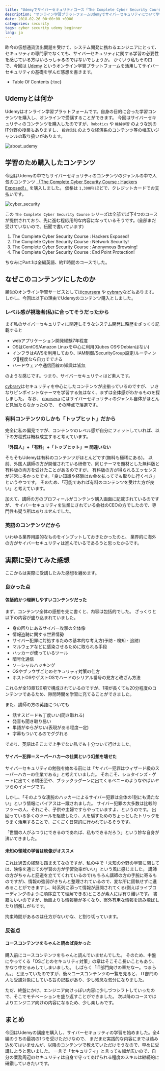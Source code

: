 ```yaml
---
title: "Udemyでサイバーセキュリティコース「The Complete Cyber Security Course : Hackers Exposed」を受講した"
description: "オンライン学習プラットフォームUdemyでサイバーセキュリティについて学習しました。今回受講したコースは「The Complete Cyber Security Course : Hackers Exposed!」で、セキュリティに対する一般論から、マルウェアの種類や、物理OS/仮想化OSの違いなど、受講した感想を紹介します"
date: 2018-02-26 00:00:00 +0900
categories: security
tags: cyber security udemy beginner
lang: ja
---
```


昨今の仮想通貨流出問題を受けて、システム開発に携わるエンジニアにとって、セキュリティの専門家でなくても、サイバーセキュリティに関する学習の必要性を感じている方はいらっしゃるのではないでしょうか。
かくいう私もその口で、今回は [Udemy](https://www.udemy.com/) というオンライン学習プラットフォームを活用してサイバーセキュリティの基礎を学んだ感想を書きます。

* Table Of Contents
{:toc}

## Udemyとは何か
Udemyはオンライン学習プラットフォームです。自身の目的に合った学習コンテンツを購入し、オンラインで受講することができます。
今回はサイバーセキュリティのコンテンツを購入したのですが、`Robotics` や `機械学習` のような別のIT分野の授業もありますし、
`投資信託` のような経済系のコンテンツ等の幅広いジャンルの取り扱いがあります。

![about_udemy]({{site.baseurl}}/assets/images/20180226/about_udemy.png)

## 学習のため購入したコンテンツ
今回はUdemyの中でもサイバーセキュリティのコンテンツのジャンルの中で人気のコンテンツ [「The Complete Cyber Security Course : Hackers Exposed!」](https://www.udemy.com/the-complete-internet-security-privacy-course-volume-1/) を購入しました。
価格は `1,300円` ほどで、クレジットカードでお支払いです。

![cyber_security]({{site.baseurl}}/assets/images/20180226/cyber_security.png)

この `The Complete Cyber Security Course` シリーズは全部で以下4つのコースが提供されており、先に進む程応用的な内容になっているそうです。(全部まだ受けていないので、伝聞で書いています)

1. The Complete Cyber Security Course : Hackers Exposed!
2. The Complete Cyber Security Course : Network Security!
3. The Complete Cyber Security Course : Anonymous Browsing!
4. The Complete Cyber Security Course : End Point Protection!

ちなみにPart.1は全編英語、約11時間のコースでした。

## なぜこのコンテンツにしたのか
類似のオンライン学習サービスとしては[coursera](https://www.coursera.org/) や [cybrary](https://www.cybrary.it/)などもあります。しかし、今回は以下の理由でUdemyのコンテンツ購入としました。

### レベル感が視聴者(私)に合ってそうだったから

まず私のサイバーセキュリティに関連しそうなシステム開発に略歴をざっくり記載すると
* webアプリケーション開発経験7年程度
* OSはCentOS/Amazon Linuxを中心に利用(Qubes OSやDebianはない)
* インフラはAWSを利用しており、IAM制御/SecurityGroup設定/ルーティング程度なら自力でできる
* ハードウェアや通信回線の知識は皆無

のような感じです。つまり、サイバーセキュリティはど素人です。

[cybrary](https://www.cybrary.it/)はセキュリティを中心にしたコンテンツが出揃っているのですが、
いきなりピンポイントなテーマを学習する気はなく、まずは全体感がわかるものを探しました。
なお、 [coursera](https://www.coursera.org/) にはサイバーセキュリティのジャンル自体がほとんど見当たらなかったので、
その時点で落選です。

### 有料コンテンツのしかも「トップヒット」だから

完全に私の偏見ですが、コンテンツのレベル感が自分にフィットしていれば、以下の方程式は概ね成立すると考えています。

**「外国人」+「有料」+「トップヒット」＝ 間違いない**

そもそもUdemyは有料のコンテンツがほとんどです(無料も極稀にある)。
以前、外国人講師の方が開催されている研修で、同じテーマを題材とした無料版と有料版の両方を受けたことがあるのですが、
有料版の方が得られるエッセンスが非常に多かったです。「良い知識や経験はお金を払ってでも取りに行くべき」というやつです。
そのため、「可能であれば有料のコンテンツを受けた方が良い」と考えています。

加えて、講師の方のプロフィールがコンテンツ購入画面に記載されているのですが、
サイバーセキュリティを生業にされている会社のCEOの方でしたので、専門性も疑う所はありませんでした。

### 英語のコンテンツだから

いわゆる業界用語的なものをインプットしておきたかったのと、
業界的に海外の方がサイバーセキュリティは進んでいるであろうと思ったからです。

## 実際に受けてみた感想
ここからは実際に受講したみた感想を纏めます。

### 良かった点
#### 包括的かつ理解しやすいコンテンツだった
まず、コンテンツ全体の感想を先に書くと、内容は包括的でした。
ざっくりと以下の内容が盛り込まれていました。

* 身の回りにあるサイバー攻撃の全体像
* 情報盗聴に関する世界情勢
* サイバー犯罪に対処するための基本的な考え方(予防・検知・追跡)
* マルウェアなどに感染させるために取られる手段
* ハッカーが使っているツール
* 暗号化通信
* ソーシャルハッキング
* OSやブラウザごとのセキュリティ対策の仕方
* ホストOSやゲストOSでハードのシリアル番号の見方と改ざん方法

これらが全13章120項で構成されているのですが、1項が長くても20分程度のコンテンツであるため、隙間時間を学習に充てることができました。

また、講師の方の英語についても
* 話すスピードも丁度いい(聞き取れる)
* 発音も聞き取り易い
* 単語がゆらがない(表現がある程度一定)
* 字幕もついてるのでググれる

であり、英語はそこまで上手でない私でも十分ついて行けました。

#### サイバー犯罪＝スーパーハカーの仕業という幻想を壊せた
サイバーセキュリティの勉強を始める前には「サイバー犯罪はウィザード級のスーパーハカーの仕業である」と考えていました。
それこそ、シュタインズ・ゲートに出てくる橋田至や、ブラックラグーンに出てくるベニーのようなやばいヤツらのイメージです。

しかし、「そのような凄腕のハッカーによるサイバー犯罪は全体の1割にも満たない」という情報にバイアスは一蹴されました。
サイバー犯罪の大多数は比較的フツーの人、それこそ、子供や主婦ですらやっていますよ、というのです。
出回っている多くのツールを駆使したり、人を騙すためのちょっとしたトリックをうまく活用することで、ごくごく日常的に行われているそうです。

「世間の人がふつうにできるのであれば、私もできるだろう」という妙な自身が沸いてきました。

#### 未知の領域の学習は映像がオススメ
これは過去の経験も踏まえてなのですが、私の中で「未知の分野の学習に関しては、映像を通じての学習の方が学習効率がいい」という風に感じました。
講師の方がちゃんと筋道を立ててくれているので(もちろん講師の方の手腕に寄るものですが)、情報の強弱がきちんと整理されているので、変な所に固執せずに進めることができますし、時系列に添って情報が展開されてくる(例えばライブコーディングのように順序立てて理解できる)ところが素人には有り難いです。
書籍もいいのですが、動画よりも情報量が多くなり、案外有用な情報を読み飛ばしたり誤解しがちです。

拘束時間があるのは仕方がないかな、と割り切っています。

### 反省点
#### コースコンテンツをちゃんと読めば良かった
購入前にコースコンテンツをちゃんと読んでいませんでした。
そのため、中盤にやってくる「OSごとのセキュリティ対策」の章はそこそこ長いこともあり、かなり中だるみしてしまいました。
しばらく「IT部門向けの章だなー。つまらん。」と思っていたのですが、後々コースコンテンツの一覧を見ると、
IT部門の人も受講対象にしている旨の記載があり、少し残念な気分になりました。

ただ、終盤にかけ、エンジニア向けっぽい内容に少しづつシフトしていったので、そこでモチベーションを盛り返すことができました。
次以降のコースではよりエンジニア向けの内容になるため、少し楽しみです。

## まとめ
今回はUdemyの講座を購入し、サイバーセキュリティの学習を始めました。全4編のうちの最初の1つを受けただけなので、
まだまだ実践的な内容にまでは踏み込めてはいませんが、以降のコンテンツで教えていただけそうなので、早めに受講しようと思いました。
一言で「セキュリティ」と言っても幅が広いので、自分の業務周辺のセキュリティは自身で守ってあげられる程度のスキルは継続的に研鑽していきたいです。
